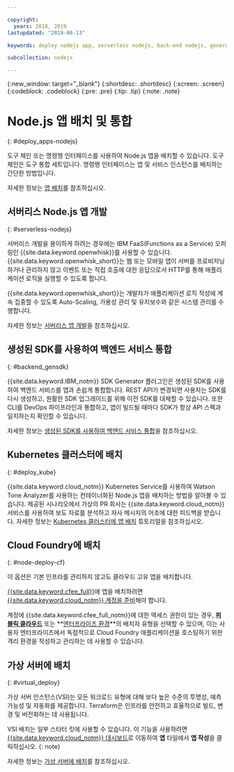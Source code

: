 ```yaml
---

copyright:
  years: 2018, 2019
lastupdated: "2019-06-13"

keywords: deploy nodejs app, serverless nodejs, back-end nodejs, generated sdk nodejs, cloud foundry deploy nodejs, kubernetes deploy nodejs, virtual nodejs

subcollection: nodejs

---
```


{:new_window: target="_blank"}
{:shortdesc: .shortdesc}
{:screen: .screen}
{:codeblock: .codeblock}
{:pre: .pre}
{:tip: .tip}
{:note: .note}

# Node.js 앱 배치 및 통합
{: #deploy_apps-nodejs}

도구 체인 또는 명령행 인터페이스를 사용하여 Node.js 앱을 배치할 수 있습니다. 도구 체인은 도구 통합 세트입니다. 명령행 인터페이스는 앱 및 서비스 인스턴스를 배치하는 간단한 방법입니다.

자세한 정보는 [앱 배치](/docs/apps?topic=creating-apps-deploying-apps)를 참조하십시오.

## 서버리스 Node.js 앱 개발
{: #serverless-nodejs}

서버리스 개발을 용이하게 하려는 경우에는 IBM FaaS(Functions as a Service) 오퍼링인 {{site.data.keyword.openwhisk}}를 사용할 수 있습니다. {{site.data.keyword.openwhisk_short}}는 웹 또는 모바일 앱이 서버를 프로비저닝하거나 관리하지 않고 이벤트 또는 직접 호출에 대한 응답으로서 HTTP를 통해 애플리케이션 로직을 실행할 수 있도록 합니다.

{{site.data.keyword.openwhisk_short}}는 개발자가 애플리케이션 로직 작성에 계속 집중할 수 있도록 Auto-Scaling, 가용성 관리 및 유지보수와 같은 시스템 관리를 수행합니다.

자세한 정보는 [서버리스 앱 개발](/docs/apps/deploying?topic=creating-apps-serverless)을 참조하십시오.

## 생성된 SDK를 사용하여 백엔드 서비스 통합
{: #backend_gensdk}

{{site.data.keyword.IBM_notm}} SDK Generator 플러그인은 생성된 SDK를 사용하여 백엔드 서비스를 앱과 손쉽게 통합합니다. REST API가 변경되면 사용자는 SDK를 다시 생성하고, 원활한 SDK 업그레이드를 위해 이전 SDK를 대체할 수 있습니다. 또한 CLI를 DevOps 파이프라인과 통합하고, 앱이 빌드될 때마다 SDK가 항상 API 스펙과 일치하는지 확인할 수 있습니다.

자세한 정보는 [생성된 SDK를 사용하여 백엔드 서비스 통합](/docs/swift/backend?topic=swift-sdkgen-cli)을 참조하십시오.

## Kubernetes 클러스터에 배치
{: #deploy_kube}

{{site.data.keyword.cloud_notm}} Kubernetes Service를 사용하여 Watson Tone Analyzer를 사용하는 컨테이너화된 Node.js 앱을 배치하는 방법을 알아볼 수 있습니다. 제공된 시나리오에서 가상의 PR 회사는 {{site.data.keyword.cloud_notm}} 서비스를 사용하여 보도 자료를 분석하고 자사 메시지의 어조에 대한 피드백을 받습니다. 자세한 정보는 [Kubernetes 클러스터에 앱 배치](/docs/containers?topic=containers-cs_apps_tutorial) 튜토리얼을 참조하십시오.

## Cloud Foundry에 배치
{: #node-deploy-cf}

이 옵션은 기본 인프라를 관리하지 않고도 클라우드 고유 앱을 배치합니다.

[{{site.data.keyword.cfee_full}}](/docs/cloud-foundry?topic=cloud-foundry-about)에 앱을 배치하려면 [{{site.data.keyword.cloud_notm}} 계정을 준비](/docs/cloud-foundry?topic=cloud-foundry-prepare)해야 합니다.

계정에 {{site.data.keyword.cfee_full_notm}}에 대한 액세스 권한이 있는 경우, **[퍼블릭 클라우드](/docs/cloud-foundry-public?topic=cloud-foundry-public-about-cf)** 또는 **[엔터프라이즈 환경](/docs/cloud-foundry-public?topic=cloud-foundry-public-cfee)**의 배치자 유형을 선택할 수 있으며, 이는 사용자 엔터프라이즈에서 독점적으로 Cloud Foundry 애플리케이션을 호스팅하기 위한 격리 환경을 작성하고 관리하는 데 사용할 수 있습니다.

## 가상 서버에 배치
{: #virtual_deploy}

가상 서버 인스턴스(VSI)는 모든 워크로드 유형에 대해 보다 높은 수준의 투명성, 예측 가능성 및 자동화를 제공합니다. Terraform은 인프라를 안전하고 효율적으로 빌드, 변경 및 버전화하는 데 사용됩니다.

  VSI 배치는 일부 스타터 킷에 사용할 수 있습니다. 이 기능을 사용하려면 [{{site.data.keyword.cloud_notm}} 대시보드](https://{DomainName})로 이동하여 **앱** 타일에서 **앱 작성**을 클릭하십시오.
  {: note} 

자세한 정보는 [가상 서버에 배치](/docs/vsi?topic=virtual-servers-deploying-to-a-virtual-server)를 참조하십시오.
